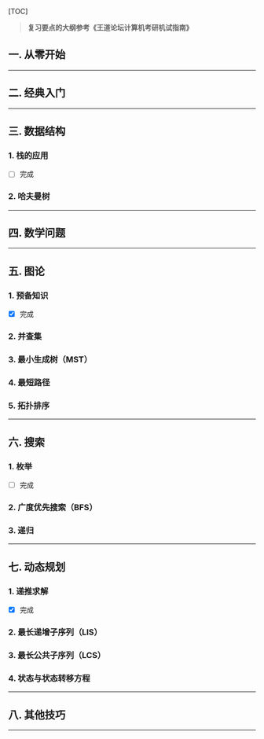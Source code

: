 [TOC]

> **复习要点的大纲参考《王道论坛计算机考研机试指南》**

## 一. 从零开始

***
## 二. 经典入门

***
## 三. 数据结构
### 1. 栈的应用
- [ ] 完成
### 2. 哈夫曼树
***
## 四. 数学问题

***
## 五. 图论
### 1. 预备知识
- [x] 完成
### 2. 并查集
### 3. 最小生成树（MST）
### 4. 最短路径
### 5. 拓扑排序
***
## 六. 搜索
### 1. 枚举
- [ ] 完成
### 2. 广度优先搜索（BFS）
### 3. 递归
***
## 七. 动态规划
### 1. 递推求解
- [x] 完成
### 2. 最长递增子序列（LIS）
### 3. 最长公共子序列（LCS）
### 4. 状态与状态转移方程

***
## 八. 其他技巧

***